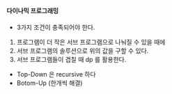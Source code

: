 #### 다이나믹 프로그래밍 

* 3가지 조건이 충족되어야 한다. 

1. 프로그램이 더 작은 서브 프로그램으로 나눠질 수 있을 때에 
2. 서브 프로그램의 솔루션으로 위의 값을 구할 수 있다. 
3. 서브 프로그램들이 겹칠 때 dp 를 활용한다.

* Top-Down 은 recursive 하다
* Botom-Up (한개씩 해결)





 

 


